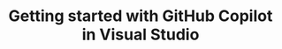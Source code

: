 ---
title: Getting started with GitHub Copilot in Visual Studio
intro: 'ADD INTRO.'
versions:
  feature: 'copilot'
topics: 
  - Copilot
---